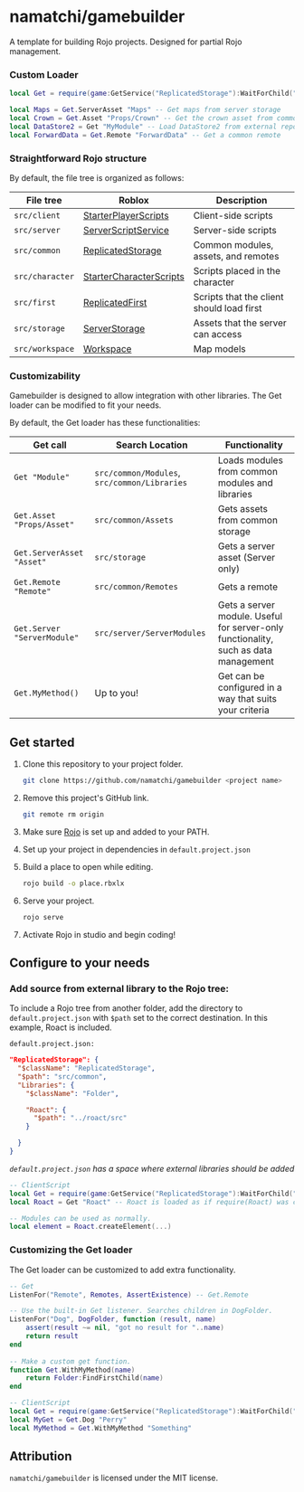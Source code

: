 # namatchi/gamebuilder
A template for building Rojo projects. Designed for partial Rojo management.

### Custom Loader

```lua
local Get = require(game:GetService("ReplicatedStorage"):WaitForChild("Get"))

local Maps = Get.ServerAsset "Maps" -- Get maps from server storage
local Crown = Get.Asset "Props/Crown" -- Get the crown asset from common storage
local DataStore2 = Get "MyModule" -- Load DataStore2 from external repo
local ForwardData = Get.Remote "ForwardData" -- Get a common remote
```

### Straightforward Rojo structure

By default, the file tree is organized as follows:

| File tree | Roblox | Description |
| - | - | - |
| `src/client` | [StarterPlayerScripts](https://developer.roblox.com/en-us/api-reference/class/PlayerScripts) | Client-side scripts |
| `src/server` | [ServerScriptService](https://developer.roblox.com/en-us/api-reference/class/ServerScriptService) | Server-side scripts |
| `src/common` | [ReplicatedStorage](https://developer.roblox.com/en-us/api-reference/class/ReplicatedStorage) | Common modules, assets, and remotes |
| `src/character` | [StarterCharacterScripts](https://developer.roblox.com/en-us/api-reference/class/StarterCharacterScripts) | Scripts placed in the character |
| `src/first` | [ReplicatedFirst](https://developer.roblox.com/en-us/api-reference/class/ReplicatedFirst) | Scripts that the client should load first |
| `src/storage` | [ServerStorage](https://developer.roblox.com/en-us/api-reference/class/ServerStorage) | Assets that the server can access |
| `src/workspace` | [Workspace](https://developer.roblox.com/en-us/api-reference/class/Workspace) | Map models |

### Customizability

Gamebuilder is designed to allow integration with other libraries. The Get loader can be modified to fit your needs.

By default, the Get loader has these functionalities:

| Get call | Search Location | Functionality |
| - | - | - |
| `Get "Module"` | `src/common/Modules`, `src/common/Libraries` | Loads modules from common modules and libraries |
| `Get.Asset "Props/Asset"` | `src/common/Assets` | Gets assets from common storage |
| `Get.ServerAsset "Asset"` | `src/storage` | Gets a server asset (Server only) |
| `Get.Remote "Remote"` | `src/common/Remotes` | Gets a remote |
| `Get.Server "ServerModule"` | `src/server/ServerModules` | Gets a server module. Useful for server-only functionality, such as data management |
| `Get.MyMethod()` | Up to you! | Get can be configured in a way that suits your criteria |

## Get started

1. Clone this repository to your project folder.

    ```bash
    git clone https://github.com/namatchi/gamebuilder <project name>
    ```

2. Remove this project's GitHub link.

    ```bash
    git remote rm origin
    ```

3. Make sure [Rojo](https://github.com/rojo-rbx/rojo) is set up and added to your PATH.

4. Set up your project in dependencies in `default.project.json`

5. Build a place to open while editing.

    ```bash
    rojo build -o place.rbxlx
    ```

6. Serve your project.

    ```bash
    rojo serve
    ```

7. Activate Rojo in studio and begin coding!

## Configure to your needs

### Add source from external library to the Rojo tree:

To include a Rojo tree from another folder, add the directory to `default.project.json` with `$path` set to the correct destination. In this example, Roact is included.

`default.project.json:`

```json
"ReplicatedStorage": {
  "$className": "ReplicatedStorage",
  "$path": "src/common",
  "Libraries": {
    "$className": "Folder",

    "Roact": {
      "$path": "../roact/src"
    }

  }
}
```

*`default.project.json` has a space where external libraries should be added*

```lua
-- ClientScript
local Get = require(game:GetService("ReplicatedStorage"):WaitForChild("Get"))
local Roact = Get "Roact" -- Roact is loaded as if require(Roact) was called.

-- Modules can be used as normally.
local element = Roact.createElement(...)
```

### Customizing the Get loader

The Get loader can be customized to add extra functionality.

```lua
-- Get
ListenFor("Remote", Remotes, AssertExistence) -- Get.Remote

-- Use the built-in Get listener. Searches children in DogFolder.
ListenFor("Dog", DogFolder, function (result, name)
    assert(result ~= nil, "got no result for "..name)
    return result
end
    
-- Make a custom get function.
function Get.WithMyMethod(name)
    return Folder:FindFirstChild(name)
end
```

```lua
-- ClientScript
local Get = require(game:GetService("ReplicatedStorage"):WaitForChild("Get"))
local MyGet = Get.Dog "Perry"
local MyMethod = Get.WithMyMethod "Something"
```

## Attribution

`namatchi/gamebuilder` is licensed under the MIT license.

